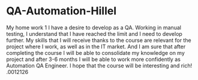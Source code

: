 # QA-Automation-Hillel
My home work 1
I have a desire to develop as a QA.
Working in manual testing, I understand that I have reached the limit and I need to develop further.
My skills that I will receive thanks to the course are relevant for the project where I work, as well as in the IT market.
And I am sure that after completing the course I will be able to consolidate my knowledge on my project and after 3-6 months I will be able to work more confidently as Automation QA Engineer.
I hope that the course will be interesting and rich!
.0012126